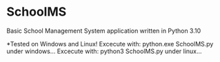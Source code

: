 # SchoolMS
Basic School Management System application written in Python 3.10

*Tested on Windows and Linux!
Excecute with: python.exe SchoolMS.py under windows...
Excecute with: python3 SchoolMS.py under linux...

